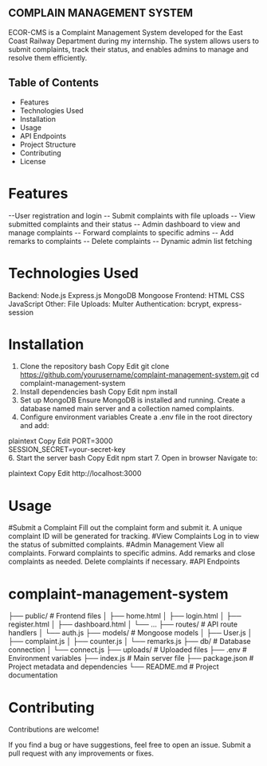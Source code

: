 ## COMPLAIN MANAGEMENT SYSTEM
ECOR-CMS is a Complaint Management System developed for the East Coast Railway Department during my internship. The system allows users to submit complaints, track their status, and enables admins to manage and resolve them efficiently.

## Table of Contents
- Features
- Technologies Used
- Installation
- Usage
- API Endpoints
- Project Structure
- Contributing
- License

# Features
--User registration and login
-- Submit complaints with file uploads
-- View submitted complaints and their status
-- Admin dashboard to view and manage complaints
-- Forward complaints to specific admins
-- Add remarks to complaints
-- Delete complaints
-- Dynamic admin list fetching

 # Technologies Used
Backend:
Node.js
Express.js
MongoDB
Mongoose
Frontend:
HTML
CSS
JavaScript
Other:
File Uploads: Multer
Authentication: bcrypt, express-session

# Installation
1. Clone the repository
bash
Copy
Edit
git clone https://github.com/yourusername/complaint-management-system.git
cd complaint-management-system
2. Install dependencies
bash
Copy
Edit
npm install
3. Set up MongoDB
Ensure MongoDB is installed and running.
Create a database named main server and a collection named complaints.
4. Configure environment variables
Create a .env file in the root directory and add:

plaintext
Copy
Edit
PORT=3000  
SESSION_SECRET=your-secret-key  
6. Start the server
bash
Copy
Edit
npm start
7. Open in browser
Navigate to:

plaintext
Copy
Edit
http://localhost:3000

 # Usage
 #Submit a Complaint
Fill out the complaint form and submit it.
A unique complaint ID will be generated for tracking.
#View Complaints
Log in to view the status of submitted complaints.
#Admin Management
View all complaints.
Forward complaints to specific admins.
Add remarks and close complaints as needed.
Delete complaints if necessary.
#API Endpoints

# complaint-management-system
├── public/                  # Frontend files
│   ├── home.html
│   ├── login.html
│   ├── register.html
│   ├── dashboard.html
│   └── ...
├── routes/                  # API route handlers
│   └── auth.js
├── models/                  # Mongoose models
│   ├── User.js
│   ├── complaint.js
│   ├── counter.js
│   └── remarks.js
├── db/                      # Database connection
│   └── connect.js
├── uploads/                 # Uploaded files
├── .env                     # Environment variables
├── index.js                 # Main server file
├── package.json             # Project metadata and dependencies
└── README.md                # Project documentation
# Contributing
Contributions are welcome!

If you find a bug or have suggestions, feel free to open an issue.
Submit a pull request with any improvements or fixes.






